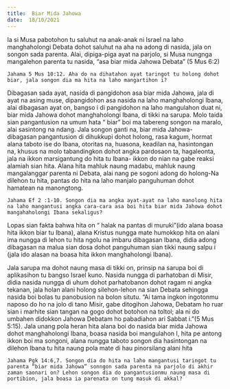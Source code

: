 ```yaml
---
title:  Biar Mida Jahowa
date:  18/10/2021
---
```


Ia si Musa pabotohon tu saluhut na anak-anak ni Israel na laho manghaholongi Debata dohot saluhut na aha na adong di nasida, jala on songon sada parenta. Alai, dipiga-piga ayat na parjolo, si Musa nungnga mangalehon parenta tu nasida, “asa biar mida Jahowa Debata” (5 Mus 6:2)

`Jahama 5 Mus 10:12. Aha do na dihatahon ayat taringot tu holong dohot biar, jala songon dia ma hita na laho mangartihon i?`

Dibagasan sada ayat, nasida di pangidohon asa biar mida Jahowa, jala di ayat na asing muse, dipangidohon asa nasida na laho manghaholongi Ibana, alai dibagasan ayat on, bangso i di pangidohon na laho mangulahon duat ni, biar mida Jahowa dohot manghaholongi Ibana, di tikki na sarupa. Molo taida sian pangantusion na umum hata “ biar” boi ma tabereng songon na maralo, alai sasintong na ndang. Jala songon ganti na, biar mida Jahowa- dibagasan pangantusion di dihukkupi dohot holong, rasa kagum, hormat alana taboto ise do Ibana, otoritas na, huasona, keadilan na, hasintongan na, khusus na molo tabandingkon dohot angka pardosaon ta, hagaleonta, jala na ikkon marsigantung do hita tu Ibana- ikkon do nian na gabe reaksi alamiah sian hita. Alana hita mahluk naung madabu, mahluk naung mangalanggar parenta ni Debata, alai nang pe sogoni adong do holong-Na dilehon tu hita, pantas do hita na laho manjalo panguhuman dohot hamatean na manongtong.

`Jahama Ef 2 :1-10. Songon dia ma angka ayat-ayat na laho manolong hita na laho mangantusi angka cara-cara asa boi hita biar mida Jahowa dohot mangahaholongi Ibana sekaligus?`

Lopas sian fakta bahwa hita on “ halak na pantas di muruki”(ido alana boasa hita ikkon biar tu Ibana), alana Kristus nungga mate humokkop hita on alani ima nungga di lehon tu hita ngolu na imbaru dibagasan Ibana, didia adong dibagasan na malua sian dosa dohot panguhuman sian tikki naung salpu i (jala ido alasan na boasa hita ikkon manghaholongi Ibana).

Jala sarupa ma dohot naung masa di tikki on, prinsip na sarupa boi di aplikasihon tu bangso Israel kuno. Nasida nungga di parhatoban di Misir, didia nasida nungga di uhum dohot parhatobanon dohot ragam ni angka tekanan, jala holan alani holong silehon-lehon na sian Debata sehingga nasida boi bolas tu panobusion na bolon situtu. “Ai tama ingkon ingotonmu naposo do ho na jolo di tano Misir, gabe ditogihon Jahowa, Debatam ho ruar sian i marhite sian tangan na gogo dohot botohon na toltol; ala ni do umbahen didokkon Jahowa Debatam ho pabadiahon ari Sabbat i.”(5 Mus 5:15). Jala unang pola heran hita alana boi do nasida biar mida Jahowa dohot manghaholongi Ibana, boasa nasida boi mangulahon I, hita pe antong ikkon boi ma songoni, alana nungga taboto songon dia hasintongan na dilehon Ibana tu hita naung pola mate di hau pinorsilang alani hita

`Jahama Pgk 14:6,7. Songon dia do hita na laho mangantusi taringot tu parenta “biar mida Jahowa” sonngon sada parenta na parjolo di akhir zaman saonari on? Lehon songon dia do pangantusionmu naung masa di portibion, jala boasa ia parenata on tung masuk di akkal?`
